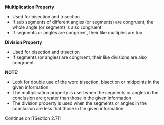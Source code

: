 **Multiplication Property**
- Used for bisection and trisection
- If sub segments of different angles (or segments) are congruent, the whole angle (or segment) is also congruent
- If segments or angles are congruent, their like multiples are too

**Division Property**
- Used for bisection and trisection
- If segments (or angles) are congruent, their like divisions are also congruent

**NOTE:**
- Look for double use of the word trisection, bisection or midpoints in the given information
- The multiplication property is used when the segments or angles in the conclusion are greater than those in the given information
- The division property is used when the segments or angles in the conclusion are less that those in the given information

Continue on [[Section 2.7]]